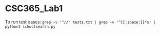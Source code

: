# CSC365_Lab1

To run test cases: ```grep -v '^//' tests.txt | grep -v '^[[:space:]]*$' | python3 schoolsearch.py```

